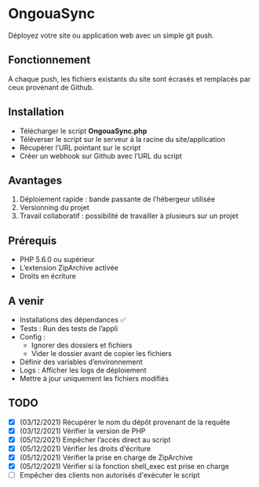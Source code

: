 # OngouaSync
Déployez votre site ou application web avec un simple git push.

## Fonctionnement
A chaque push, les fichiers existants du site sont écrasés et remplacés par ceux provenant de Github.

## Installation
- Télécharger le script **OngouaSync.php**
- Téléverser le script sur le serveur à la racine du site/application
- Récupérer l’URL pointant sur le script
- Créer un webhook sur Github  avec l’URL du script

## Avantages
1. Déploiement rapide : bande passante de l’hébergeur utilisée
2. Versionning du projet
3. Travail collaboratif : possibilité de travailler à plusieurs sur un projet

## Prérequis
- PHP 5.6.0 ou supérieur
- L’extension ZipArchive activée
- Droits en écriture

## A venir
- Installations des dépendances &#9989; 
- Tests : Run des tests de l’appli
- Config : 
    - Ignorer des dossiers et fichiers
    - Vider le dossier avant de copier les fichiers
- Définir des variables d’environnement
- Logs : Afficher les logs de déploiement
- Mettre à jour uniquement les fichiers modifiés

## TODO
- [x] (03/12/2021) Récupérer le nom du dépôt provenant de la requête
- [x] (03/12/2021) Vérifier la version de PHP
- [x] (05/12/2021) Empêcher l’accès direct au script
- [x] (05/12/2021) Vérifier les droits d'écriture
- [x] (05/12/2021) Vérifier la prise en charge de ZipArchive
- [x] (05/12/2021) Vérifier si la fonction shell_exec est prise en charge
- [ ] Empêcher des clients non autorisés d'exécuter le script
